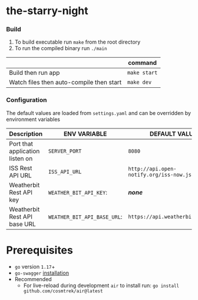 # the-starry-night

### Build

1. To build executable run `make` from the root directory
1. To run the compiled binary run `./main`

|                                          | command      |
| ---------------------------------------- | ------------ |
| Build then run app                       | `make start` |
| Watch files then auto-compile then start | `make dev`   |

### Configuration

The default values are loaded from `settings.yaml` and can be overridden by environment variables

| Description                     | ENV VARIABLE                | DEFAULT VALUE                             |
| ------------------------------- | --------------------------- | ----------------------------------------- |
| Port that application listen on | `SERVER_PORT`               | `8080`                                    |
| ISS Rest API URL                | `ISS_API_URL`               | `http://api.open-notify.org/iss-now.json` |
| Weatherbit Rest API key         | `WEATHER_BIT_API_KEY`:      | **_none_**                                |
| Weatherbit Rest API base URL    | `WEATHER_BIT_API_BASE_URL`: | `https://api.weatherbit.io/v2.0`          |

# Prerequisites

- `go` version `1.17`+
- `go-swagger` [installation](https://goswagger.io/install.html)
- Recommended
  - For live-reload during development `air` to install run: `go install github.com/cosmtrek/air@latest`
